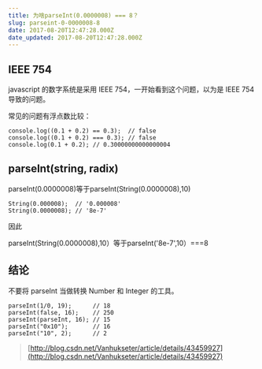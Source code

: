 ```yaml
---
title: 为啥parseInt(0.0000008) === 8？
slug: parseint-0-0000008-8
date: 2017-08-20T12:47:28.000Z
date_updated: 2017-08-20T12:47:28.000Z
---
```


## IEEE 754

javascript 的数字系统是采用 IEEE 754，一开始看到这个问题，以为是 IEEE 754 导致的问题。

常见的问题有浮点数比较：

    console.log((0.1 + 0.2) == 0.3);  // false
    console.log((0.1 + 0.2) === 0.3); // false
    console.log(0.1 + 0.2); // 0.30000000000000004
    

## parseInt(string, radix)

parseInt(0.0000008)等于parseInt(String(0.0000008),10)

    String(0.000008);  // '0.000008'
    String(0.0000008); // '8e-7'
    

因此

parseInt(String(0.0000008),10）等于parseInt('8e-7',10）===8

## 结论

不要将 parseInt 当做转换 Number 和 Integer 的工具。

    parseInt(1/0, 19);      // 18
    parseInt(false, 16);    // 250
    parseInt(parseInt, 16); // 15
    parseInt("0x10");       // 16
    parseInt("10", 2);      // 2
    

> [http://blog.csdn.net/Vanhukseter/article/details/43459927](http://blog.csdn.net/Vanhukseter/article/details/43459927)
